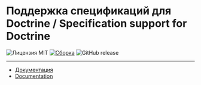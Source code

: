 # Поддержка спецификаций для Doctrine / Specification support for Doctrine

![Лицензия MIT](https://img.shields.io/github/license/dobrosite/specification-doctrine.svg)
[![Сборка](https://travis-ci.org/dobrosite/specification-doctrine.svg?branch=master)](https://travis-ci.org/dobrosite/specification-doctrine)
![GitHub release](https://img.shields.io/github/release/dobrosite/specification-doctrine.svg)

---

- [Документация](docs/ru/index.md)
- [Documentation](docs/en/index.md)
